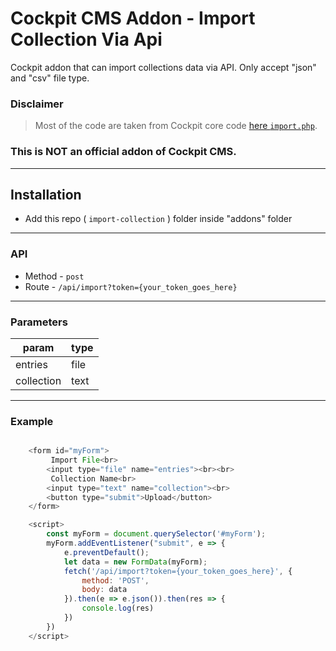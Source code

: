 # Cockpit CMS Addon - Import Collection Via Api

Cockpit addon that can import collections data via API. Only accept "json" and "csv" file type.

### Disclaimer 
> Most of the code are taken from Cockpit core code [here `import.php`](https://github.com/agentejo/cockpit/blob/b0a2350b099d686b81e9c1b48fffef8845b85939/modules/Collections/Controller/Import.php#L28). 

### This is NOT an official addon of Cockpit CMS.

--------

## Installation

- Add this repo ( `import-collection` ) folder inside "addons" folder


--------

### API

- Method - `post`
- Route - `/api/import?token={your_token_goes_here}`

--------

### Parameters

| param      | type      |
| ---------- | --------- |
| entries    | file      |
| collection | text      |

--------

### Example
```javascript

    <form id="myForm">
         Import File<br>
        <input type="file" name="entries"><br><br>
         Collection Name<br>
        <input type="text" name="collection"><br>
        <button type="submit">Upload</button>
    </form>

    <script>
        const myForm = document.querySelector('#myForm');
        myForm.addEventListener("submit", e => {
            e.preventDefault();
            let data = new FormData(myForm);
            fetch('/api/import?token={your_token_goes_here}', {
                method: 'POST',
                body: data
            }).then(e => e.json()).then(res => {
                console.log(res)
            })
        })
    </script>
    
```
